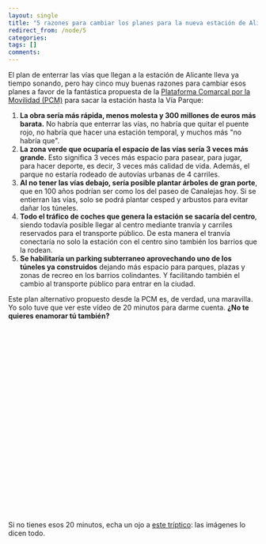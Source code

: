 ```yaml
---
layout: single
title: "5 razones para cambiar los planes para la nueva estación de Alicante"
redirect_from: /node/5
categories:
tags: []
comments: 
---
```

El plan de enterrar las vías que llegan a la estación de Alicante lleva ya tiempo sonando, pero hay cinco muy buenas razones para cambiar esos planes a favor de la fantástica propuesta de la [Plataforma Comarcal por la Movilidad (PCM)](http://pcmovilidad.blogspot.com/2009/02/reclama-el-gran-parque-central-de.html "Plan para la Estación Intermodal") para sacar la estación hasta la Vía Parque:

1.  **La obra sería más rápida, menos molesta y 300 millones de euros más barata.** No habría que enterrar las vías, no habría que quitar el puente rojo, no habría que hacer una estación temporal, y muchos más "no habría que".
2.  **La zona verde que ocuparía el espacio de las vías sería 3 veces más grande.** Esto significa 3 veces más espacio para pasear, para jugar, para hacer deporte, es decir, 3 veces más calidad de vida. Además, el parque no estaría rodeado de autovías urbanas de 4 carriles.
3.  **Al no tener las vías debajo, sería posible plantar árboles de gran porte**, que en 100 años podrían ser como los del paseo de Canalejas hoy. Si se entierran las vías, solo se podrá plantar cesped y arbustos para evitar dañar los túneles.
4.  **Todo el tráfico de coches que genera la estación se sacaría del centro**, siendo todavía posible llegar al centro mediante tranvía y carriles reservados para el transporte público. De esta manera el tranvía conectaría no solo la estación con el centro sino también los barrios que la rodean.
5.  **Se habilitaría un parking subterraneo aprovechando uno de los túneles ya construidos** dejando más espacio para parques, plazas y zonas de recreo en los barrios colindantes. Y facilitando también el cambio al transporte público para entrar en la ciudad.

Este plan alternativo propuesto desde la PCM es, de verdad, una maravilla. Yo solo tuve que ver este vídeo de 20 minutos para darme cuenta. **¿No te quieres enamorar tú también?**

<div><object style="display:block; margin: 20px auto;" width="480" height="365"><param name="movie" value="http://www.dailymotion.com/swf/x7v1ac&amp;related=0"><param name="allowFullScreen" value="true"><param name="allowScriptAccess" value="always"><embed style="display:block; margin: 10px auto;" src="http://www.dailymotion.com/swf/x7v1ac&amp;related=0" type="application/x-shockwave-flash" width="480" height="365" allowfullscreen="true" allowscriptaccess="always"></object></div>

Si no tienes esos 20 minutos, echa un ojo a [este tríptico](http://dl.dropbox.com/u/271541/tr%C3%ADptico%20propuesta%20PCM%20Estaci%C3%B3n%20Intermodal.pdf "Triptico estación intermodal Alicante"): las imágenes lo dicen todo.
